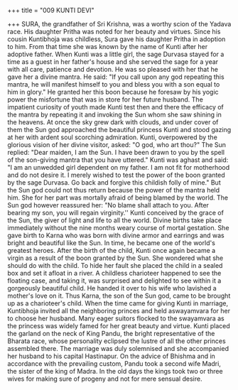 +++
title = "009 KUNTI DEVI"

+++
SURA, the grandfather of Sri Krishna,
was a worthy scion of the Yadava race.
His daughter Pritha was noted for her
beauty and virtues. Since his cousin
Kuntibhoja was childless, Sura gave his
daughter Pritha in adoption to him. From
that time she was known by the name of
Kunti after her adoptive father.
When Kunti was a little girl, the sage
Durvasa stayed for a time as a guest in her
father's house and she served the sage for
a year with all care, patience and
devotion. He was so pleased with her that
he gave her a divine mantra. He said:
"If you call upon any god repeating this
mantra, he will manifest himself to you
and bless you with a son equal to him in
glory." He granted her this boon because
he foresaw by his yogic power the
misfortune that was in store for her future
husband.
The impatient curiosity of youth made
Kunti test then and there the efficacy of
the mantra by repeating it and invoking
the Sun whom she saw shining in the
heavens. At once the sky grew dark with
clouds, and under cover of them the Sun
god approached the beautiful princess
Kunti and stood gazing at her with ardent
soul
scorching
admiration.
Kunti,
overpowered by the glorious vision of her
divine visitor, asked: "O god, who art
thou?"
The Sun replied: "Dear maiden, I am the
Sun. I have been drawn to you by the spell
of the son-giving mantra that you have
uttered."
Kunti was aghast and said: "I am an
unwedded girl dependent on my father. I
am not fit for motherhood and do not
desire it. I merely wished to test the power
of the boon granted by the sage Durvasa.
Go back and forgive this childish folly of
mine." But the Sun god could not thus
return because the power of the mantra
held him. She for her part was mortally
afraid of being blamed by the world. The
Sun god however reassured her:
"No blame shall attach to you. After
bearing my son, you will regain virginity.''
Kunti conceived by the grace of the Sun,
the giver of light and life to all the world.
Divine births take place immediately
without the nine months weary course of
mortal gestation.
She gave birth to Karna who was born
with divine armor and earrings and was
bright and beautiful like the Sun. In time,
he became one of the world's greatest
heroes. After the birth of the child, Kunti
once again became a virgin as a result of
the boon granted by the Sun.
She wondered what she should do with
the child. To hide her fault she placed the
child in a sealed box and set it afloat in a
river. A childless charioteer happened to
see the floating case, and taking it, was
surprised and delighted to see within it a
gorgeously beautiful child.
He handed it over to his wife who
lavished a mother's love on it. Thus
Karna, the son of the Sun god, came to be
brought up as a charioteer's child. When
the time came for giving Kunti in
marriage, Kuntibhoja invited all the
neighboring
princes
and
held
aswayamvara for her to choose her
husband.
Many eager suitors flocked to the
swayamvara as the princess was widely
famed for her great beauty and virtue.
Kunti placed the garland on the neck of
King Pandu, the bright representative of
the Bharata race, whose personality
eclipsed the lustre of all the other princes
assembled there. The marriage was duly
solemnised and she accompanied her
husband to his capital Hastinapur.
On the advice of Bhishma and in
accordance with the prevailing custom,
Pandu took a second wife Madri, the sister
of the king of Madra. In the old days the
kings took two or three wives for making
sure of progeny and not for mere sensual
desire.